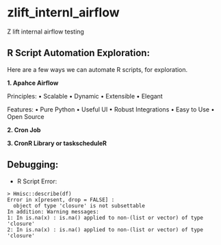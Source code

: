 # zlift_internl_airflow
Z lift internal airflow testing

## R Script Automation Exploration: 

Here are a few ways we can automate R scripts, for exploration. 

**1. Apahce Airflow** 

Principles: 
	• Scalable
	• Dynamic
	• Extensible
	• Elegant

Features:
	• Pure Python
	• Useful UI 
	• Robust Integrations
	• Easy to Use
    • Open Source 

**2. Cron Job**



**3. CronR Library or taskscheduleR** 



## Debugging: 

- R Script Error: 
```
> Hmisc::describe(df)  
Error in x[present, drop = FALSE] : 
  object of type 'closure' is not subsettable
In addition: Warning messages:
1: In is.na(x) : is.na() applied to non-(list or vector) of type 'closure'
2: In is.na(x) : is.na() applied to non-(list or vector) of type 'closure'
```